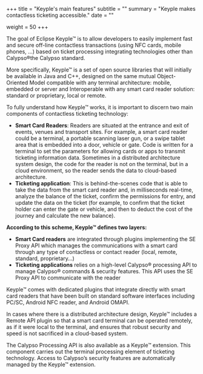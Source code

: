 +++
title = "Keyple's main features"
subtitle = ""
summary = "Keyple makes contactless ticketing accessible."
date = ""

weight = 50
+++

The goal of Eclipse Keyple™ is to allow developers to easily implement fast and secure off-line contactless transactions 
(using NFC cards, mobile phones, …) based on ticket processing integrating technologies other than Calypso®the Calypso standard.

More specifically, Keyple™ is a set of open source libraries that will initially be available in Java and C++, 
designed on the same mutual Object-Oriented Model compatible with any terminal architecture: mobile, embedded 
or server and Interoperable with any smart card reader solution: standard or proprietary, local or remote.

To fully understand how Keyple™ works, it is important to discern two main components of contactless ticketing technology:
- **Smart Card Readers**: Readers are situated at the entrance and exit of events, venues and transport sites. 
For example, a smart card reader could be a terminal, a portable scanning laser gun, or a swipe tablet area that is embedded 
into a door, vehicle or gate. Code is written for a terminal to set the parameters for allowing cards or apps to transmit 
ticketing information data. Sometimes in a distributed architecture system design, the code for the reader is not on the 
terminal, but in a cloud environment, so the reader sends the data to cloud-based architecture.  
- **Ticketing application**: This is behind-the-scenes code that is able to take the data from the smart card reader 
and, in milliseconds real-time, analyze the balance of the ticket, confirm the permissions for entry, and update the data 
on the ticket (for example, to confirm that the ticket holder can enter the gate or vehicle, and then to deduct the cost 
of the journey and calculate the new balance).

**According to this scheme, Keyple™ defines two layers:**
- **Smart Card readers** are integrated through plugins implementing the SE Proxy API which manages the communications with 
a smart card through any type of contactless or contact reader (local, remote, standard, proprietary…)
- **Ticketing applications** relies on a high-level Calypso® processing API to manage Calypso® commands & security features. 
This API uses the SE Proxy API to communicate with the reader


Keyple™ comes with dedicated plugins that integrate directly with smart card readers that have been built on standard 
software interfaces including PC/SC, Android NFC reader, and Android OMAPI. 

In cases where there is a distributed architecture design, Keyple™ includes a Remote API plugin so that 
a smart card terminal can be operated remotely, as if it were local to the terminal, and ensures that robust security and 
speed is not sacrificed in a cloud-based system. 

The Calypso Processing API is also available as a Keyple™ extension. This component carries out the terminal processing 
element of ticketing technology. Access to Calypso’s security features are automatically managed by the Keyple™ extension. 

